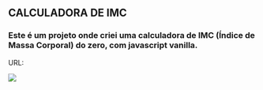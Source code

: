 ## CALCULADORA DE IMC

### Este é um projeto onde criei uma calculadora de IMC (Índice de Massa Corporal) do zero, com javascript vanilla.


URL: <a href="https://aribeiroc.github.io/projeto_imc_calculator/" target="_Blank" />

<img src="https://i.ibb.co/nMFhHHj/initial.png">
